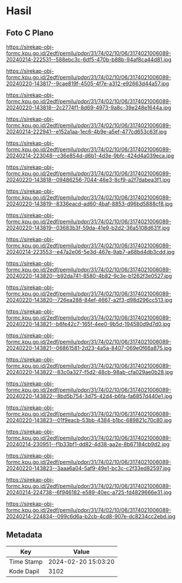 # Hasil

## Foto C Plano

https://sirekap-obj-formc.kpu.go.id/2edf/pemilu/pdpr/31/74/02/10/06/3174021006089-20240214-222531--588ebc3c-6df5-470b-b88b-94af8ca44d81.jpg

https://sirekap-obj-formc.kpu.go.id/2edf/pemilu/pdpr/31/74/02/10/06/3174021006089-20240220-143817--9cae819f-4505-4f7e-a312-e92663d44a57.jpg

https://sirekap-obj-formc.kpu.go.id/2edf/pemilu/pdpr/31/74/02/10/06/3174021006089-20240220-143818--2c2774f1-8d69-4973-9a8c-39e248e1644a.jpg

https://sirekap-obj-formc.kpu.go.id/2edf/pemilu/pdpr/31/74/02/10/06/3174021006089-20240214-222941--e152a1aa-1ec6-4b9e-a5ef-477cd653c63f.jpg

https://sirekap-obj-formc.kpu.go.id/2edf/pemilu/pdpr/31/74/02/10/06/3174021006089-20240214-223048--c36e854d-d6b1-4d3e-9bfc-424d4a039eca.jpg

https://sirekap-obj-formc.kpu.go.id/2edf/pemilu/pdpr/31/74/02/10/06/3174021006089-20240220-143818--09486256-7044-46e3-8cf9-a2f7dabea3f1.jpg

https://sirekap-obj-formc.kpu.go.id/2edf/pemilu/pdpr/31/74/02/10/06/3174021006089-20240220-143819--8336eacd-ad60-4baf-8853-d96bd5888cf8.jpg

https://sirekap-obj-formc.kpu.go.id/2edf/pemilu/pdpr/31/74/02/10/06/3174021006089-20240220-143819--03683b3f-59da-41e9-b2d2-36a5108d631f.jpg

https://sirekap-obj-formc.kpu.go.id/2edf/pemilu/pdpr/31/74/02/10/06/3174021006089-20240214-223553--e47a2e06-5e3d-467e-9ab7-a68bd4db3cdd.jpg

https://sirekap-obj-formc.kpu.go.id/2edf/pemilu/pdpr/31/74/02/10/06/3174021006089-20240220-143820--b92da741-8580-4b82-9c3e-b1262f3e0527.jpg

https://sirekap-obj-formc.kpu.go.id/2edf/pemilu/pdpr/31/74/02/10/06/3174021006089-20240220-143820--726ea288-84ef-4667-a2f3-d98d296cc513.jpg

https://sirekap-obj-formc.kpu.go.id/2edf/pemilu/pdpr/31/74/02/10/06/3174021006089-20240220-143821--b6fe42c7-165f-4ee0-9b5d-194580d9d7d0.jpg

https://sirekap-obj-formc.kpu.go.id/2edf/pemilu/pdpr/31/74/02/10/06/3174021006089-20240220-143821--06861581-2d23-4a5a-8407-069e0f66a875.jpg

https://sirekap-obj-formc.kpu.go.id/2edf/pemilu/pdpr/31/74/02/10/06/3174021006089-20240220-143822--83c0a327-f5d2-48cb-98ab-cfa029ae0b28.jpg

https://sirekap-obj-formc.kpu.go.id/2edf/pemilu/pdpr/31/74/02/10/06/3174021006089-20240220-143822--8bd5b754-3d75-42d4-b6fa-fa6857d440e1.jpg

https://sirekap-obj-formc.kpu.go.id/2edf/pemilu/pdpr/31/74/02/10/06/3174021006089-20240220-143823--01f9eacb-53bb-4384-b1bc-689821c70c80.jpg

https://sirekap-obj-formc.kpu.go.id/2edf/pemilu/pdpr/31/74/02/10/06/3174021006089-20240214-230951--f1b33bf1-dd82-4d38-aa2e-8b67184cb9d2.jpg

https://sirekap-obj-formc.kpu.go.id/2edf/pemilu/pdpr/31/74/02/10/06/3174021006089-20240220-143823--3aaa6a04-5af9-49e1-bc3c-c2f33ed82597.jpg

https://sirekap-obj-formc.kpu.go.id/2edf/pemilu/pdpr/31/74/02/10/06/3174021006089-20240214-224738--6f946182-e589-40ec-a725-fd4829666e31.jpg

https://sirekap-obj-formc.kpu.go.id/2edf/pemilu/pdpr/31/74/02/10/06/3174021006089-20240214-224834--099c6d6a-b2cb-4cd8-907e-dc8234cc2ebd.jpg


## Metadata

| Key        | Value               |
| ---------- | ------------------- |
| Time Stamp | 2024-02-20 15:03:20 |
| Kode Dapil | 3102                |




